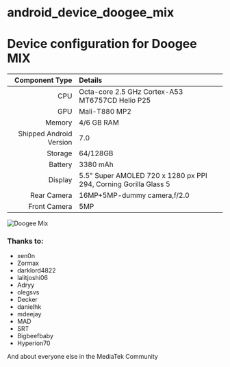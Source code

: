 # android_device_doogee_mix

Device configuration for Doogee MIX
====================================

Component Type | Details
-------:|:-------------------------
CPU     | Octa-core 2.5 GHz Cortex-A53 MT6757CD Helio P25
GPU     | Mali-T880 MP2
Memory  | 4/6 GB RAM
Shipped Android Version | 7.0
Storage | 64/128GB
Battery | 3380 mAh
Display | 5.5" Super AMOLED 720 x 1280 px PPI 294, Corning Gorilla Glass 5
Rear Camera | 16MP+5MP-dummy camera,f/2.0
Front Camera | 5MP

![Doogee Mix](https://www.notebookcheck.net/fileadmin/Notebooks/Doogee/Mix/61SfWTytpNL._SL1000_.jpg "Doogee Mix")

### Thanks to:
   - xen0n 
   - Zormax 
   - darklord4822
   - lalitjoshi06 
   - Adryy
   - olegsvs
   - Decker
   - danielhk
   - mdeejay
   - MAD
   - SRT
   - Bigbeefbaby
   - Hyperion70

And about everyone else in the MediaTek Community

